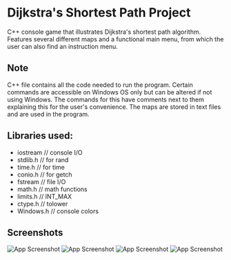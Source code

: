 
# Dijkstra's Shortest Path Project

C++ console game that illustrates Dijkstra's shortest path algorithm. Features several different maps and a functional main menu, from which the user can also find an instruction menu.


## Note

C++ file contains all the code needed to run the program. Certain commands are
accessible on Windows OS only but can be altered if not using Windows. The commands for this have comments next to them
explaining this for the user's convenience. The maps are stored in text files and
are used in the program.

## Libraries used:

- iostream // console I/O
- stdlib.h // for rand
- time.h // for time
- conio.h // for getch
- fstream // file I/O
- math.h // math functions
- limits.h // INT_MAX
- ctype.h // tolower
- Windows.h // console colors
## Screenshots

![App Screenshot](https://i.imgur.com/v7QlLlj.jpg)
![App Screenshot](https://i.imgur.com/ymwoJ18.jpg)
![App Screenshot](https://i.imgur.com/QEeQ0wK.jpg)
![App Screenshot](https://i.imgur.com/v8Pn0fv.jpg)

